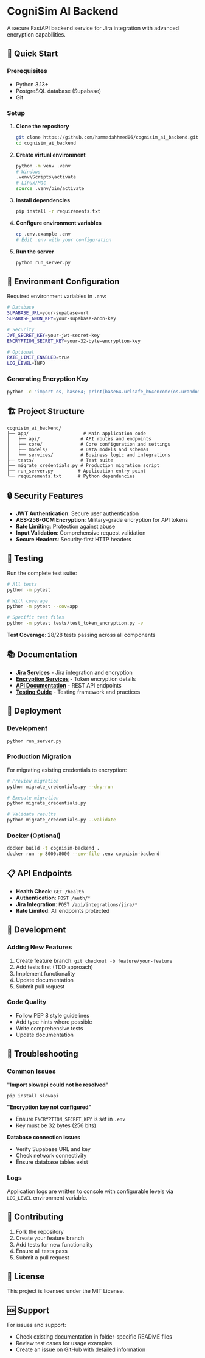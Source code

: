 # CogniSim AI Backend

A secure FastAPI backend service for Jira integration with advanced encryption capabilities.

## 🚀 Quick Start

### Prerequisites
- Python 3.13+
- PostgreSQL database (Supabase)
- Git

### Setup

1. **Clone the repository**
   ```bash
   git clone https://github.com/hammadahhmed06/cognisim_ai_backend.git
   cd cognisim_ai_backend
   ```

2. **Create virtual environment**
   ```bash
   python -m venv .venv
   # Windows
   .venv\Scripts\activate
   # Linux/Mac
   source .venv/bin/activate
   ```

3. **Install dependencies**
   ```bash
   pip install -r requirements.txt
   ```

4. **Configure environment variables**
   ```bash
   cp .env.example .env
   # Edit .env with your configuration
   ```

5. **Run the server**
   ```bash
   python run_server.py
   ```

## 🔧 Environment Configuration

Required environment variables in `.env`:

```bash
# Database
SUPABASE_URL=your-supabase-url
SUPABASE_ANON_KEY=your-supabase-anon-key

# Security
JWT_SECRET_KEY=your-jwt-secret-key
ENCRYPTION_SECRET_KEY=your-32-byte-encryption-key

# Optional
RATE_LIMIT_ENABLED=true
LOG_LEVEL=INFO
```

### Generating Encryption Key
```bash
python -c "import os, base64; print(base64.urlsafe_b64encode(os.urandom(32)).decode())"
```

## 🏗️ Project Structure

```
cognisim_ai_backend/
├── app/                    # Main application code
│   ├── api/               # API routes and endpoints
│   ├── core/              # Core configuration and settings
│   ├── models/            # Data models and schemas
│   └── services/          # Business logic and integrations
├── tests/                 # Test suite
├── migrate_credentials.py # Production migration script
├── run_server.py         # Application entry point
└── requirements.txt      # Python dependencies
```

## 🔒 Security Features

- **JWT Authentication**: Secure user authentication
- **AES-256-GCM Encryption**: Military-grade encryption for API tokens
- **Rate Limiting**: Protection against abuse
- **Input Validation**: Comprehensive request validation
- **Secure Headers**: Security-first HTTP headers

## 🧪 Testing

Run the complete test suite:
```bash
# All tests
python -m pytest

# With coverage
python -m pytest --cov=app

# Specific test files
python -m pytest tests/test_token_encryption.py -v
```

**Test Coverage**: 28/28 tests passing across all components

## 📚 Documentation

- **[Jira Services](./app/services/jira/README.md)** - Jira integration and encryption
- **[Encryption Services](./app/services/encryption/README.md)** - Token encryption details
- **[API Documentation](./app/api/README.md)** - REST API endpoints
- **[Testing Guide](./tests/README.md)** - Testing framework and practices

## 🚀 Deployment

### Development
```bash
python run_server.py
```

### Production Migration
For migrating existing credentials to encryption:
```bash
# Preview migration
python migrate_credentials.py --dry-run

# Execute migration
python migrate_credentials.py

# Validate results
python migrate_credentials.py --validate
```

### Docker (Optional)
```bash
docker build -t cognisim-backend .
docker run -p 8000:8000 --env-file .env cognisim-backend
```

## 📋 API Endpoints

- **Health Check**: `GET /health`
- **Authentication**: `POST /auth/*`
- **Jira Integration**: `POST /api/integrations/jira/*`
- **Rate Limited**: All endpoints protected

## 🔧 Development

### Adding New Features
1. Create feature branch: `git checkout -b feature/your-feature`
2. Add tests first (TDD approach)
3. Implement functionality
4. Update documentation
5. Submit pull request

### Code Quality
- Follow PEP 8 style guidelines
- Add type hints where possible
- Write comprehensive tests
- Update documentation

## 🐛 Troubleshooting

### Common Issues

**"Import slowapi could not be resolved"**
```bash
pip install slowapi
```

**"Encryption key not configured"**
- Ensure `ENCRYPTION_SECRET_KEY` is set in `.env`
- Key must be 32 bytes (256 bits)

**Database connection issues**
- Verify Supabase URL and key
- Check network connectivity
- Ensure database tables exist

### Logs
Application logs are written to console with configurable levels via `LOG_LEVEL` environment variable.

## 🤝 Contributing

1. Fork the repository
2. Create your feature branch
3. Add tests for new functionality
4. Ensure all tests pass
5. Submit a pull request

## 📄 License

This project is licensed under the MIT License.

## 🆘 Support

For issues and support:
- Check existing documentation in folder-specific README files
- Review test cases for usage examples
- Create an issue on GitHub with detailed information
